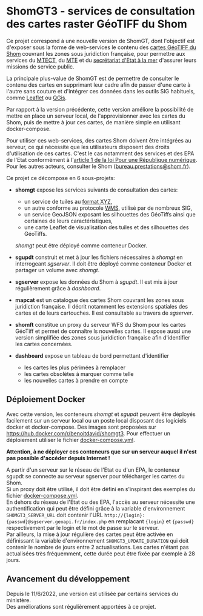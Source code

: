 # ShomGT3 - services de consultation des cartes raster GéoTIFF du Shom
Ce projet correspond à une nouvelle version de ShomGT, dont l'objectif est d'exposer sous la forme de web-services
le contenu des [cartes GéoTIFF du Shom](https://diffusion.shom.fr/loisirs/cartes-marines-geotiff.html)
couvrant les zones sous juridiction française, pour permettre aux services du [MTECT](http://www.ecologie.gouv.fr),
du [MTE](http://www.ecologie.gouv.fr/) et du [secrétariat d'Etat à la mer](https://mer.gouv.fr/)
d'assurer leurs missions de service public.

La principale plus-value de ShomGT est de permettre de consulter le contenu des cartes en supprimant leur cadre
afin de passer d'une carte à l'autre sans couture et d'intégrer ces données dans les outils SIG habituels,
comme [Leaflet](https://leafletjs.com/) ou [QGis](https://www.qgis.org/).

Par rapport à la version précédente, cette version améliore la possibilité de mettre en place un serveur local,
de l'approvisionner avec les cartes du Shom, puis de mettre à jour ces cartes, de manière simple en utilisant docker-compose.

Pour utiliser ces web-services, des cartes Shom doivent être intégrées au serveur, ce qui nécessite que les utilisateurs disposent des droits d'utilisation de ces cartes. C'est le cas notamment des services et des EPA de l'Etat conformément à l'[article 1 de la loi Pour une République numérique](https://www.legifrance.gouv.fr/eli/loi/2016/10/7/2016-1321/jo/texte).
Pour les autres acteurs, consulter le Shom (bureau.prestations@shom.fr).

Ce projet ce décompose en 6 sous-projets:

  - **shomgt** expose les services suivants de consultation des cartes:
    - un service de tuiles au [format XYZ](https://en.wikipedia.org/wiki/Tiled_web_map), 
    - un autre conforme au protocole [WMS](https://www.ogc.org/standards/wms), utilisé par de nombreux SIG,
    - un service GeoJSON exposant les silhouettes des GéoTiffs ainsi que certaines de leurs caractéristiques,
    - une carte Leaflet de visualisation des tuiles et des silhouettes des GéoTiffs.
    
    *shomgt* peut être déployé comme conteneur Docker.
    
  - **sgupdt** construit et met à jour les fichiers nécessaires à *shomgt* en interrogeant *sgserver*. 
    Il doit être déployé comme conteneur Docker et partager un volume avec *shomgt*.
    
  - **sgserver** expose les données du Shom à *sgupdt*. Il est mis à jour régulièrement grâce à *dashboard*.
  
  - **mapcat** est un catalogue des cartes Shom couvrant les zones sous juridiction française. Il décrit notamment
    les extensions spatiales des cartes et de leurs cartouches.
    Il est consultable au travers de *sgserver*.
  
  - **shomft** constitue un proxy du serveur WFS du Shom pour les cartes GéoTiff et permet de connaître ls nouvelles cartes.
    Il expose aussi une version simplifiée des zones sous juridiction française afin d'identifier les cartes concernées.
  
  - **dashboard** expose un tableau de bord permettant d'identifier
    - les cartes les plus périmées à remplacer
    - les cartes obsolètes à marquer comme telle
    - les nouvelles cartes à prendre en compte

## Déploiement Docker
Avec cette version, les conteneurs *shomgt* et *sgupdt* peuvent être déployés facilement sur un serveur local
ou un poste local disposant des logiciels docker et docker-compose.
Des images sont proposées sur https://hub.docker.com/r/benoitdavid/shomgt3.
Pour effectuer un déploiement utiliser le fichier [docker-compose.yml](docker-compose.yml).

**Attention, à ne déployer ces conteneurs que sur un serveur auquel il n'est pas possible d'accéder depuis Internet !**

A partir d'un serveur sur le réseau de l'Etat ou d'un EPA,
le conteneur sgupdt se connecte au serveur sgserver pour télécharger les cartes du Shom.  
Si un proxy doit être utilisé, il doit être défini en s'inspirant des exemples
du fichier [docker-compose.yml](docker-compose.yml).  
En dehors du réseau de l'Etat ou des EPA, l'accès au serveur nécessite une authentification qui peut être défini grâce
à la variable d'environnement `SHOMGT3_SERVER_URL` doit contenir l'URL `http://{login}:{passwd}@sgserver.geoapi.fr/index.php`
en remplacant `{login}` et `{passwd}` respectivement par le login et le mot de passe sur le serveur.  
Par ailleurs, la mise à jour régulière des cartes peut être activée en définissant la variable d'environnement
`SHOMGT3_UPDATE_DURATION` qui doit contenir le nombre de jours entre 2 actualisations.
Les cartes n'étant pas actualisées très fréquemment, cette durée peut être fixée par exemple à 28 jours.

## Avancement du développement
Depuis le 11/6/2022, une version est utilisée par certains services du ministère.  
Des améliorations sont régulièrement apportées à ce projet.


